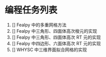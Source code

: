 # 编程任务列表


1. [] Fealpy 中的多重网格方法
1. [] Fealpy 中三角形、四面体高次梭元的实现
1. [] Fealpy 中三角形、四面体高次 RT 元的实现 
1. [] Fealpy 中四边形、六面体高次 RT 元的实现 
1. [] WHYSC 中三维界面拟合网格的实现

